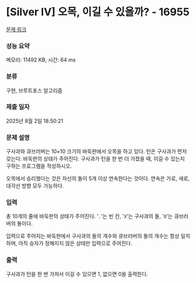 # [Silver IV] 오목, 이길 수 있을까? - 16955 

[문제 링크](https://www.acmicpc.net/problem/16955) 

### 성능 요약

메모리: 11492 KB, 시간: 64 ms

### 분류

구현, 브루트포스 알고리즘

### 제출 일자

2025년 8월 2일 18:50:21

### 문제 설명

<p>구사과와 큐브러버는 10×10 크기의 바둑판에서 오목을 하고 있다. 턴은 구사과가 먼저 갖는다. 바둑판의 상태가 주어진다. 구사과가 턴을 한 번 더 가졌을 때, 이길 수 있는지 구하는 프로그램을 작성하시오.</p>

<p>오목에서 승리했다는 것은 자신의 돌이 5개 이상 연속한다는 것이다. 연속은 가로, 세로, 대각선 방향 모두 가능하다.</p>

### 입력 

 <p>총 10개의 줄에 바둑판의 상태가 주어진다. '<code>.</code>'는 빈 칸, '<code>X</code>'는 구사과의 돌, '<code>O</code>'는 큐브러버의 돌이다.</p>

<p>입력으로 주어지는 바둑판에서 구사과의 돌의 개수와 큐브러버의 돌의 개수는 항상 일치하며, 아직 승자가 정해지지 않은 상태만 입력으로 주어진다.</p>

### 출력 

 <p>구사과가 턴을 한 번 가져서 이길 수 있으면 1, 없으면 0을 출력한다.</p>

